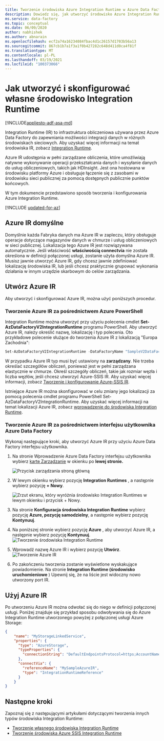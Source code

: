 ```yaml
---
title: Tworzenie środowiska Azure Integration Runtime w Azure Data Factory
description: Dowiedz się, jak utworzyć środowisko Azure Integration Runtime w Azure Data Factory, które jest używane do kopiowania działań przekształcania danych i wysyłania.
ms.service: data-factory
ms.topic: conceptual
ms.date: 06/09/2020
author: nabhishek
ms.author: abnarain
ms.openlocfilehash: ecf2a74a16234084fbac4d1c26157d1703b56a13
ms.sourcegitcommit: 867cb1b7a1f3a1f0b427282c648d411d0ca4f81f
ms.translationtype: MT
ms.contentlocale: pl-PL
ms.lasthandoff: 03/19/2021
ms.locfileid: "100373066"
---
```

# <a name="how-to-create-and-configure-azure-integration-runtime"></a>Jak utworzyć i skonfigurować własne środowisko Integration Runtime
[!INCLUDE[appliesto-adf-asa-md](includes/appliesto-adf-asa-md.md)]

Integration Runtime (IR) to infrastruktura obliczeniowa używana przez Azure Data Factory do zapewniania możliwości integracji danych w różnych środowiskach sieciowych. Aby uzyskać więcej informacji na temat środowiska IR, zobacz [Integration Runtime](concepts-integration-runtime.md).

Azure IR udostępnia w pełni zarządzane obliczenia, które umożliwiają natywne wykonywanie operacji przekształcania danych i wysyłanie danych do usług obliczeniowych, takich jak HDInsight. Jest ona hostowana w środowisku platformy Azure i obsługuje łączenie się z zasobami w środowisku sieci publicznej za pomocą dostępnych publicznie punktów końcowych.

W tym dokumencie przedstawiono sposób tworzenia i konfigurowania Azure Integration Runtime. 

[!INCLUDE [updated-for-az](../../includes/updated-for-az.md)]

## <a name="default-azure-ir"></a>Azure IR domyślne
Domyślnie każda Fabryka danych ma Azure IR w zapleczu, który obsługuje operacje dotyczące magazynów danych w chmurze i usług obliczeniowych w sieci publicznej. Lokalizacja tego Azure IR jest rozwiązywana automatycznie. Jeśli właściwość **właściwością connectvia** nie została określona w definicji połączonej usługi, zostanie użyta domyślna Azure IR. Musisz jawnie utworzyć Azure IR, gdy chcesz jawnie zdefiniować lokalizację środowiska IR, lub jeśli chcesz praktycznie grupować wykonania działania w innym urzędzie skarbowym do celów zarządzania. 

## <a name="create-azure-ir"></a>Utwórz Azure IR

Aby utworzyć i skonfigurować Azure IR, można użyć poniższych procedur.

### <a name="create-an-azure-ir-via-azure-powershell"></a>Tworzenie Azure IR za pośrednictwem Azure PowerShell
Integration Runtime można utworzyć przy użyciu polecenia cmdlet **Set-AzDataFactoryV2IntegrationRuntime** programu PowerShell. Aby utworzyć Azure IR, należy określić nazwę, lokalizację i typ polecenia. Oto przykładowe polecenie służące do tworzenia Azure IR z lokalizacją "Europa Zachodnia":

```powershell
Set-AzDataFactoryV2IntegrationRuntime -DataFactoryName "SampleV2DataFactory1" -Name "MySampleAzureIR" -ResourceGroupName "ADFV2SampleRG" -Type Managed -Location "West Europe"
```  
W przypadku Azure IR typ musi być ustawiony na **zarządzany**. Nie trzeba określać szczegółów obliczeń, ponieważ jest w pełni zarządzana elastycznie w chmurze. Określ szczegóły obliczeń, takie jak rozmiar węzła i liczba węzłów, jeśli chcesz utworzyć Azure-SSIS IR. Aby uzyskać więcej informacji, zobacz [Tworzenie i konfigurowanie Azure-SSIS IR](create-azure-ssis-integration-runtime.md).

Istniejące Azure IR można skonfigurować w celu zmiany jego lokalizacji za pomocą polecenia cmdlet programu PowerShell Set-AzDataFactoryV2IntegrationRuntime. Aby uzyskać więcej informacji na temat lokalizacji Azure IR, zobacz [wprowadzenie do środowiska Integration Runtime](concepts-integration-runtime.md).

### <a name="create-an-azure-ir-via-azure-data-factory-ui"></a>Tworzenie Azure IR za pośrednictwem interfejsu użytkownika Azure Data Factory
Wykonaj następujące kroki, aby utworzyć Azure IR przy użyciu Azure Data Factory interfejsu użytkownika.

1. Na stronie Wprowadzenie Azure Data Factory interfejsu użytkownika wybierz [kartę Zarządzanie](./author-management-hub.md) w okienku po **lewej stronie.**

   ![Przycisk zarządzania stroną główną](media/doc-common-process/get-started-page-manage-button.png)

1. W lewym okienku wybierz pozycję **Integration Runtimes** , a następnie wybierz pozycję **+ Nowy**.

   ![Zrzut ekranu, który wyróżnia środowisko Integration Runtimes w lewym okienku i przycisk + Nowy.](media/doc-common-process/manage-new-integration-runtime.png)

1. Na stronie **Konfiguracja środowiska Integration Runtime** wybierz pozycję **Azure, pozycję samodzielny**, a następnie wybierz pozycję **Kontynuuj**. 

1. Na poniższej stronie wybierz pozycję **Azure** , aby utworzyć Azure IR, a następnie wybierz pozycję **Kontynuuj**.
   ![Tworzenie środowiska Integration Runtime](media/create-azure-integration-runtime/new-azure-integration-runtime.png)

1. Wprowadź nazwę Azure IR i wybierz pozycję **Utwórz**.
   ![Tworzenie Azure IR](media/create-azure-integration-runtime/create-azure-integration-runtime.png)

1. Po zakończeniu tworzenia zostanie wyświetlone wyskakujące powiadomienie. Na stronie **Integration Runtime (środowisko uruchomieniowe** ) Upewnij się, że na liście jest widoczny nowo utworzony port IR.

## <a name="use-azure-ir"></a>Użyj Azure IR

Po utworzeniu Azure IR można odwołać się do niego w definicji połączonej usługi. Poniżej znajduje się przykład sposobu odwoływania się do Azure Integration Runtime utworzonego powyżej z połączonej usługi Azure Storage:

```json
{
    "name": "MyStorageLinkedService",
    "properties": {
      "type": "AzureStorage",
      "typeProperties": {
        "connectionString": "DefaultEndpointsProtocol=https;AccountName=myaccountname;AccountKey=..."
      },
      "connectVia": {
        "referenceName": "MySampleAzureIR",
        "type": "IntegrationRuntimeReference"
      }   
    }
}

```

## <a name="next-steps"></a>Następne kroki
Zapoznaj się z następującymi artykułami dotyczącymi tworzenia innych typów środowiska Integration Runtime:

- [Tworzenie własnego środowiska Integration Runtime](create-self-hosted-integration-runtime.md)
- [Tworzenie środowiska Azure SSIS Integration Runtime](create-azure-ssis-integration-runtime.md)

